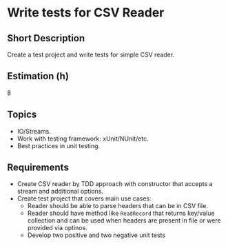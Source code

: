 # Write tests for CSV Reader

## Short Description

Create a test project and write tests for simple CSV reader.

## Estimation (h)

8

## Topics

* IO/Streams.
* Work with testing framework: xUnit/NUnit/etc.
* Best practices in unit testing.

## Requirements

* Create CSV reader by TDD approach with constructor that accepts a stream and additional options.
* Create test project that covers main use cases:
  * Reader should be able to parse headers that can be in CSV file.
  * Reader should have method like `ReadRecord` that returns key/value collection and can be used when headers are
    present in file or were provided via optinos.
  * Develop two positive and two negative unit tests
